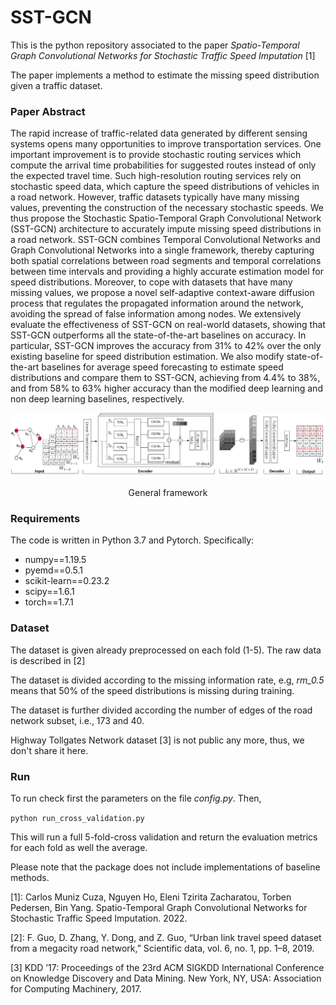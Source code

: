 # SST-GCN

This is the python repository associated to the paper _Spatio-Temporal Graph Convolutional Networks for
Stochastic Traffic Speed Imputation_ [1]

The paper implements a method to estimate the missing speed distribution given a traffic dataset. 

### Paper Abstract
The rapid increase of traffic-related data generated by different sensing systems opens many opportunities to improve transportation services. 
One important improvement is to provide stochastic routing services which compute the arrival time probabilities for suggested routes instead of only the expected travel time.
Such high-resolution routing services rely on stochastic speed data, which capture the speed distributions of vehicles in a road network.
However, traffic datasets typically have many missing values, preventing the construction of the necessary stochastic speeds. 
We thus propose the Stochastic Spatio-Temporal Graph Convolutional Network (SST-GCN) architecture to accurately impute missing speed distributions in a road network. 
SST-GCN combines Temporal Convolutional Networks and Graph Convolutional Networks into a single framework, thereby capturing both spatial correlations between road segments and temporal correlations between time intervals and providing a highly accurate estimation model for speed distributions. 
Moreover, to cope with datasets that have many missing values, we propose a novel self-adaptive context-aware diffusion process that regulates the propagated information around the network, avoiding the spread of false information among nodes.
We extensively evaluate the effectiveness of SST-GCN on real-world datasets, showing that SST-GCN outperforms all the state-of-the-art baselines on accuracy. 
In particular, SST-GCN improves the accuracy from 31% to 42% over the only existing baseline for speed distribution estimation.
We also modify state-of-the-art baselines for average speed forecasting to estimate speed distributions and compare them to SST-GCN, achieving from 4.4% to 38%, and from 58% to 63% higher accuracy than the modified deep learning and non deep learning baselines, respectively. 

![framework](images/framework.png)
<p style="text-align: center;">General framework</p> 

### Requirements

The code is written in Python 3.7 and Pytorch. Specifically:

+ numpy==1.19.5
+ pyemd==0.5.1
+ scikit-learn==0.23.2
+ scipy==1.6.1
+ torch==1.7.1

### Dataset

The dataset is given already preprocessed on each fold (1-5). The raw data is described in [2]

The dataset is divided according to the missing information rate, e.g, _rm_0.5_ means that 50% of the speed distributions is missing during training.

The dataset is further divided according the number of edges of the road network subset, i.e., 173 and 40.

Highway Tollgates Network dataset [3] is not public any more, thus, we don't share it here. 

### Run

To run check first the parameters on the file _config.py_. Then, 

``
python run_cross_validation.py
``

This will run a full 5-fold-cross validation and return the evaluation metrics for each fold as well the average.

Please note that the package does not include implementations of baseline methods.

[1]: Carlos Muniz Cuza, Nguyen Ho, Eleni Tzirita Zacharatou, Torben Pedersen, Bin Yang. Spatio-Temporal Graph Convolutional Networks for
Stochastic Traffic Speed Imputation. 2022.

[2]: F. Guo, D. Zhang, Y. Dong, and Z. Guo, “Urban link travel speed dataset from a megacity road network,” Scientific data, vol. 6, no. 1, pp. 1–8, 2019.

[3] KDD ’17: Proceedings of the 23rd ACM SIGKDD International Conference on Knowledge Discovery and Data Mining. New York, NY, USA: Association for Computing Machinery, 2017.

